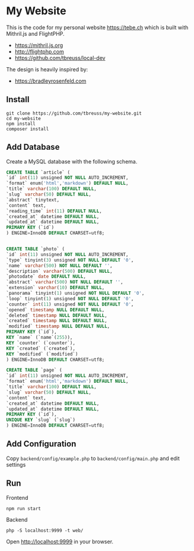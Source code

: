 # My Website

This is the code for my personal website <https://tebe.ch> which is built with Mithril.js and FlightPHP.

- <https://mithril.js.org>
- <http://flightphp.com>
- <https://github.com/tbreuss/local-dev>

The design is heavily inspired by:

- <https://bradleyrosenfeld.com>

## Install

    git clone https://github.com/tbreuss/my-website.git
    cd my-website
    npm install
    composer install

## Add Database

Create a MySQL database with the following schema.

~~~sql
CREATE TABLE `article` (
`id` int(11) unsigned NOT NULL AUTO_INCREMENT,
`format` enum('html','markdown') DEFAULT NULL,
`title` varchar(100) DEFAULT NULL,
`slug` varchar(50) DEFAULT NULL,
`abstract` tinytext,
`content` text,
`reading_time` int(11) DEFAULT NULL,
`created_at` datetime DEFAULT NULL,
`updated_at` datetime DEFAULT NULL,
PRIMARY KEY (`id`)
) ENGINE=InnoDB DEFAULT CHARSET=utf8;


CREATE TABLE `photo` (
`id` int(11) unsigned NOT NULL AUTO_INCREMENT,
`type` tinyint(3) unsigned NOT NULL DEFAULT '0',
`name` varchar(500) NOT NULL DEFAULT '',
`description` varchar(500) DEFAULT NULL,
`photodate` date DEFAULT NULL,
`abstract` varchar(500) NOT NULL DEFAULT '',
`extension` varchar(10) DEFAULT NULL,
`panorama` tinyint(1) unsigned NOT NULL DEFAULT '0',
`loop` tinyint(1) unsigned NOT NULL DEFAULT '0',
`counter` int(11) unsigned NOT NULL DEFAULT '0',
`opened` timestamp NULL DEFAULT NULL,
`deleted` timestamp NULL DEFAULT NULL,
`created` timestamp NULL DEFAULT NULL,
`modified` timestamp NULL DEFAULT NULL,
PRIMARY KEY (`id`),
KEY `name` (`name`(255)),
KEY `counter` (`counter`),
KEY `created` (`created`),
KEY `modified` (`modified`)
) ENGINE=InnoDB DEFAULT CHARSET=utf8;

CREATE TABLE `page` (
`id` int(11) unsigned NOT NULL AUTO_INCREMENT,
`format` enum('html','markdown') DEFAULT NULL,
`title` varchar(100) DEFAULT NULL,
`slug` varchar(50) DEFAULT NULL,
`content` text,
`created_at` datetime DEFAULT NULL,
`updated_at` datetime DEFAULT NULL,
PRIMARY KEY (`id`),
UNIQUE KEY `slug` (`slug`)
) ENGINE=InnoDB DEFAULT CHARSET=utf8;
~~~

## Add Configuration

Copy `backend/config/example.php` to `backend/config/main.php` and edit settings

## Run
    
Frontend

    npm run start

Backend
    
    php -S localhost:9999 -t web/

Open <http://localhost:9999> in your browser.
